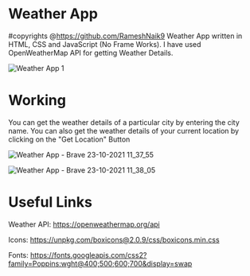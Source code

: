 # Weather App
#copyrights @https://github.com/RameshNaik9
Weather App written in HTML, CSS and JavaScript (No Frame Works). I have used OpenWeatherMap API for getting Weather Details.

![Weather App 1](https://user-images.githubusercontent.com/83490700/138548079-dbb82569-16f2-47b1-996c-965baa0d426e.png)

# Working
You can get the weather details of a particular city by entering the city name. You can also get the weather details of your current location by clicking on the "Get Location" Button

![Weather App - Brave 23-10-2021 11_37_55](https://user-images.githubusercontent.com/83490700/138548312-94e412ef-0358-4dc9-895a-307ae0dc2d24.png)

![Weather App - Brave 23-10-2021 11_38_05](https://user-images.githubusercontent.com/83490700/138548348-c4860445-5148-46b5-b075-41b346dc752c.png)

# Useful Links

Weather API: https://openweathermap.org/api

Icons: https://unpkg.com/boxicons@2.0.9/css/boxicons.min.css

Fonts: https://fonts.googleapis.com/css2?family=Poppins:wght@400;500;600;700&display=swap



